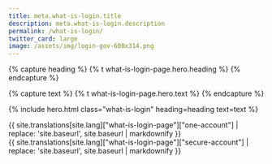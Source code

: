 ```yaml
---
title: meta.what-is-login.title
description: meta.what-is-login.description
permalink: /what-is-login/
twitter_card: large
image: /assets/img/login-gov-600x314.png
---
```


{% capture heading %}
{% t what-is-login-page.hero.heading %}
{% endcapture %}

{% capture text %}
{% t what-is-login-page.hero.text %}
{% endcapture %}

{% include hero.html class="what-is-login" heading=heading text=text %}

  <article class="container what-is-login page-content__prose">
    <div class="one-account page-content__prose">
      {{ site.translations[site.lang]["what-is-login-page"]["one-account"] | replace: 'site.baseurl', site.baseurl | markdownify }}
    </div>
    <div class="secure-account page-content__prose">
      {{ site.translations[site.lang]["what-is-login-page"]["secure-account"] | replace: 'site.baseurl', site.baseurl | markdownify }}
    </div>
  </article>
